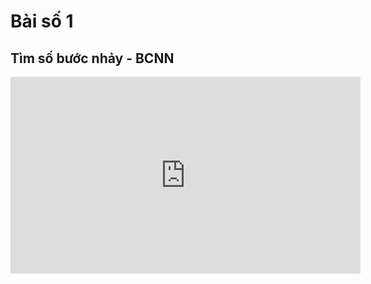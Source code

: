 # Bài số 1

## Tìm số bước nhảy - BCNN
<iframe width="560" height="315" src="https://www.youtube.com/embed/-9fQbbYITpo?si=tjAmhLg9C5e9wyAM" title="YouTube video player" frameborder="0" allow="accelerometer; autoplay; clipboard-write; encrypted-media; gyroscope; picture-in-picture; web-share" referrerpolicy="strict-origin-when-cross-origin" allowfullscreen></iframe>